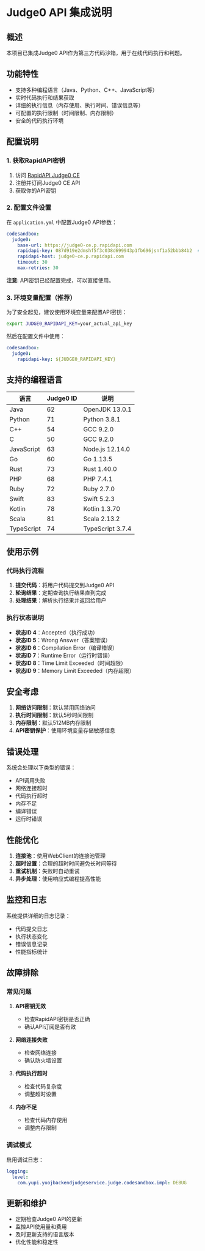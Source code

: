 # Judge0 API 集成说明

## 概述

本项目已集成Judge0 API作为第三方代码沙箱，用于在线代码执行和判题。

## 功能特性

- 支持多种编程语言（Java、Python、C++、JavaScript等）
- 实时代码执行和结果获取
- 详细的执行信息（内存使用、执行时间、错误信息等）
- 可配置的执行限制（时间限制、内存限制）
- 安全的代码执行环境

## 配置说明

### 1. 获取RapidAPI密钥

1. 访问 [RapidAPI Judge0 CE](https://rapidapi.com/judge0-official/api/judge0-ce/)
2. 注册并订阅Judge0 CE API
3. 获取你的API密钥

### 2. 配置文件设置

在 `application.yml` 中配置Judge0 API参数：

```yaml
codesandbox:
  judge0:
    base-url: https://judge0-ce.p.rapidapi.com
    rapidapi-key: 087d919e2dmshf5f3c038d699943p1fb696jsnf1a52bbb84b2  # 已配置实际API密钥
    rapidapi-host: judge0-ce.p.rapidapi.com
    timeout: 30
    max-retries: 30
```

**注意**: API密钥已经配置完成，可以直接使用。

### 3. 环境变量配置（推荐）

为了安全起见，建议使用环境变量来配置API密钥：

```bash
export JUDGE0_RAPIDAPI_KEY=your_actual_api_key
```

然后在配置文件中使用：

```yaml
codesandbox:
  judge0:
    rapidapi-key: ${JUDGE0_RAPIDAPI_KEY}
```

## 支持的编程语言

| 语言 | Judge0 ID | 说明 |
|------|-----------|------|
| Java | 62 | OpenJDK 13.0.1 |
| Python | 71 | Python 3.8.1 |
| C++ | 54 | GCC 9.2.0 |
| C | 50 | GCC 9.2.0 |
| JavaScript | 63 | Node.js 12.14.0 |
| Go | 60 | Go 1.13.5 |
| Rust | 73 | Rust 1.40.0 |
| PHP | 68 | PHP 7.4.1 |
| Ruby | 72 | Ruby 2.7.0 |
| Swift | 83 | Swift 5.2.3 |
| Kotlin | 78 | Kotlin 1.3.70 |
| Scala | 81 | Scala 2.13.2 |
| TypeScript | 74 | TypeScript 3.7.4 |

## 使用示例

### 代码执行流程

1. **提交代码**：将用户代码提交到Judge0 API
2. **轮询结果**：定期查询执行结果直到完成
3. **处理结果**：解析执行结果并返回给用户

### 执行状态说明

- **状态ID 4**：Accepted（执行成功）
- **状态ID 5**：Wrong Answer（答案错误）
- **状态ID 6**：Compilation Error（编译错误）
- **状态ID 7**：Runtime Error（运行时错误）
- **状态ID 8**：Time Limit Exceeded（时间超限）
- **状态ID 9**：Memory Limit Exceeded（内存超限）

## 安全考虑

1. **网络访问限制**：默认禁用网络访问
2. **执行时间限制**：默认5秒时间限制
3. **内存限制**：默认512MB内存限制
4. **API密钥保护**：使用环境变量存储敏感信息

## 错误处理

系统会处理以下类型的错误：

- API调用失败
- 网络连接超时
- 代码执行超时
- 内存不足
- 编译错误
- 运行时错误

## 性能优化

1. **连接池**：使用WebClient的连接池管理
2. **超时设置**：合理的超时时间避免长时间等待
3. **重试机制**：失败时自动重试
4. **异步处理**：使用响应式编程提高性能

## 监控和日志

系统提供详细的日志记录：

- 代码提交日志
- 执行状态变化
- 错误信息记录
- 性能指标统计

## 故障排除

### 常见问题

1. **API密钥无效**
   - 检查RapidAPI密钥是否正确
   - 确认API订阅是否有效

2. **网络连接失败**
   - 检查网络连接
   - 确认防火墙设置

3. **代码执行超时**
   - 检查代码复杂度
   - 调整超时设置

4. **内存不足**
   - 检查代码内存使用
   - 调整内存限制

### 调试模式

启用调试日志：

```yaml
logging:
  level:
    com.yupi.yuojbackendjudgeservice.judge.codesandbox.impl: DEBUG
```

## 更新和维护

- 定期检查Judge0 API的更新
- 监控API使用量和费用
- 及时更新支持的语言版本
- 优化性能和稳定性 